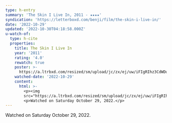 ```yaml
---
type: h-entry
summary: 'The Skin I Live In, 2011 - ★★★★'
syndication: 'https://letterboxd.com/benji/film/the-skin-i-live-in/'
date: '2022-10-29'
updated: '2022-10-30T04:18:58.000Z'
u-watch-of:
  type: h-cite
  properties:
    title: The Skin I Live In
    year: '2011'
    rating: '4.0'
    rewatch: true
    poster: >-
      https://a.ltrbxd.com/resized/sm/upload/jc/zx/ej/uw/iFIgRIhz3CdWDuKBqEDURV4a4Ly-0-600-0-900-crop.jpg?v=db0dde8109
    watched-date: '2022-10-29'
    content:
      html: >-
        <p><img
        src="https://a.ltrbxd.com/resized/sm/upload/jc/zx/ej/uw/iFIgRIhz3CdWDuKBqEDURV4a4Ly-0-600-0-900-crop.jpg?v=db0dde8109"/></p>
        <p>Watched on Saturday October 29, 2022.</p>
---
```

Watched on Saturday October 29, 2022.
